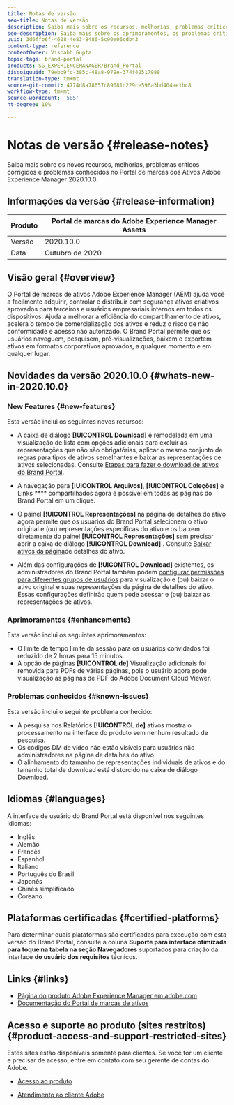```yaml
---
title: Notas de versão
seo-title: Notas de versão
description: Saiba mais sobre os recursos, melhorias, problemas críticos corrigidos e problemas conhecidos no Portal de marcas dos ativos Adobe Experience Manager 2020.10.0.
seo-description: Saiba mais sobre os aprimoramentos, os problemas críticos corrigidos e os problemas conhecidos no Portal de marcas dos ativos Adobe Experience Manager 2020.10.0.
uuid: 3d6ffb6f-4608-4e83-8486-5c90e06cdb43
content-type: reference
contentOwner: Vishabh Gupta
topic-tags: brand-portal
products: SG_EXPERIENCEMANAGER/Brand_Portal
discoiquuid: 79ebb9fc-385c-48a8-979e-374f42517988
translation-type: tm+mt
source-git-commit: 4774d8a78657c89081d229ce596a3bd404ae1bc8
workflow-type: tm+mt
source-wordcount: '585'
ht-degree: 10%

---
```



# Notas de versão {#release-notes}

Saiba mais sobre os novos recursos, melhorias, problemas críticos corrigidos e problemas conhecidos no Portal de marcas dos Ativos Adobe Experience Manager 2020.10.0.

## Informações da versão {#release-information}

| Produto | Portal de marcas do Adobe Experience Manager Assets |
|---|---|
| Versão | 2020.10.0 |
| Data | Outubro de 2020 |

## Visão geral {#overview}

O Portal de marcas de ativos Adobe Experience Manager (AEM) ajuda você a facilmente adquirir, controlar e distribuir com segurança ativos criativos aprovados para terceiros e usuários empresariais internos em todos os dispositivos. Ajuda a melhorar a eficiência do compartilhamento de ativos, acelera o tempo de comercialização dos ativos e reduz o risco de não conformidade e acesso não autorizado. O Brand Portal permite que os usuários naveguem, pesquisem, pré-visualizações, baixem e exportem ativos em formatos corporativos aprovados, a qualquer momento e em qualquer lugar.

## Novidades da versão 2020.10.0 {#whats-new-in-2020.10.0}

### New Features {#new-features}

Esta versão inclui os seguintes novos recursos:

* A caixa de diálogo **[!UICONTROL Download]** é remodelada em uma visualização de lista com opções adicionais para excluir as representações que não são obrigatórias, aplicar o mesmo conjunto de regras para tipos de ativos semelhantes e baixar as representações de ativos selecionadas. Consulte [Etapas para fazer o download de ativos do Brand Portal](https://docs.adobe.com/content/help/en/experience-manager-brand-portal/using/download/brand-portal-download-assets.html#download-assets).

<!--
* The new **[!UICONTROL Download]** dialog now appears with all the renditions of the selected assets or folders containing assets in a list view, wherein the Brand Portal users can apply same set of renditions for similar asset types and download the selected asset renditions. 
-->

* A navegação para **[!UICONTROL Arquivos]**, **[!UICONTROL Coleções]** e Links **** compartilhados agora é possível em todas as páginas do Brand Portal em um clique.

* O painel **[!UICONTROL Representações]** na página de detalhes do ativo agora permite que os usuários do Brand Portal selecionem o ativo original e (ou) representações específicas do ativo e os baixem diretamente do painel **[!UICONTROL Representações]** sem precisar abrir a caixa de diálogo **[!UICONTROL Download]** . Consulte [Baixar ativos da página](https://docs.adobe.com/content/help/en/experience-manager-brand-portal/using/download/brand-portal-download-assets.html#download-assets-from-asset-details-page)de detalhes do ativo.

<!--
Brand Portal users can exclude specific renditions which are not required and directly download the original asset and its renditions from the **[!UICONTROL Renditions]** panel on the asset details page. 
-->

* Além das configurações de **[!UICONTROL Download]** existentes, os administradores do Brand Portal também podem [configurar permissões para diferentes grupos de usuários](https://docs.adobe.com/content/help/en/experience-manager-brand-portal/using/download/brand-portal-download-assets.html#configure-download-permissions) para visualização e (ou) baixar o ativo original e suas representações da página de detalhes do ativo. Essas configurações definirão quem pode acessar e (ou) baixar as representações de ativos.

### Aprimoramentos {#enhancements}

Esta versão inclui os seguintes aprimoramentos:

* O limite de tempo limite da sessão para os usuários convidados foi reduzido de 2 horas para 15 minutos.
* A opção de páginas **[!UICONTROL de]** Visualização adicionais foi removida para PDFs de várias páginas, pois o usuário agora pode visualização as páginas de PDF do Adobe Document Cloud Viewer.


<!--
### Critical Issues Fixed {#critical-issues-fixed}

This release includes fixes to the following critical issue:

* The users are not able to view the PDF pages if the PDF contains sub assets.
-->

### Problemas conhecidos {#known-issues}

Esta versão inclui o seguinte problema conhecido:

* A pesquisa nos Relatórios **[!UICONTROL de]** ativos mostra o processamento na interface do produto sem nenhum resultado de pesquisa.
* Os códigos DM de vídeo não estão visíveis para usuários não administradores na página de detalhes do ativo.
* O alinhamento do tamanho de representações individuais de ativos e do tamanho total de download está distorcido na caixa de diálogo Download.



<!--
* Download Settings configuration to configure asset download from Brand Portal. Fast download, custom renditions, and system renditions are the available configurations. 
-->

<!--
* Document Viewer has been introduced to enhance the PDF viewing experience. New options are available for viewing the PDF files in Brand Portal.

* Advances in the asset download process which improves the Brand Portal user experience while [downloading assets from Brand Portal](brand-portal-download-assets.md). Brand Portal administrators can configure **[!UICONTROL Fast Download]**, **[!UICONTROL Custom Renditions]**, and **[!UICONTROL System Renditions]** from the **[!UICONTROL Download]** settings. 

For details, see [what's new in Brand Portal 6.4.7](whats-new.md). 

### Critical Issues Fixed {#critical-issues-fixed-647}

This release includes fixes to the following critical issues:

* The viewer users are not permitted to share link for collections but the option to share is visible to them on the product interface.

* The **[!UICONTROL Download]** button on the options bar does not list all the licensed assets of the selected folder.

* The search takes longer to show the results for certain keywords.

* The **[!UICONTROL Agree]** and **[!UICONTROL Disagree]** check boxes does not appear on bulk selection of licensed and unlicensed assets during download.

* Filter-based search shows processing on the product interface with no search result. 

* The assets do not download from share link if the shared folder contains numerous and large assets.


### Known Issues {#known-issues-647}

This release includes the following known issues:

* If multiple assets are selected, license text does not appear on clicking Terms and Conditions on the license agreement page during download using share link.   

-->

## Idiomas {#languages}

A interface de usuário do Brand Portal está disponível nos seguintes idiomas:

* Inglês
* Alemão
* Francês
* Espanhol
* Italiano
* Português do Brasil
* Japonês
* Chinês simplificado
* Coreano

## Plataformas certificadas {#certified-platforms}

Para determinar quais plataformas são certificadas para execução com esta versão do Brand Portal, consulte a coluna **Suporte para interface otimizada para toque na tabela na seção Navegadores** suportados para criação da interface **do usuário dos requisitos** [](https://helpx.adobe.com/experience-manager/6-4/sites/deploying/using/technical-requirements.html)técnicos.

## Links {#links}

* [Página do produto Adobe Experience Manager em adobe.com](http://www.adobe.com/in/marketing-cloud/experience-manager.html)
* [Documentação do Portal de marcas de ativos](https://helpx.adobe.com/br/experience-manager/brand-portal/user-guide.html)

## Acesso e suporte ao produto (sites restritos) {#product-access-and-support-restricted-sites}

Estes sites estão disponíveis somente para clientes. Se você for um cliente e precisar de acesso, entre em contato com seu gerente de contas do Adobe.

<!--
* [https://daycare.day.com](https://daycare.day.com) 
-->

* [Acesso ao produto](https://login.marketing.adobe.com)

* [Atendimento ao cliente Adobe](https://helpx.adobe.com/contact.html)

